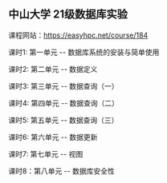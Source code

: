 ## 中山大学 21级数据库实验

课程网站：https://easyhpc.net/course/184

课时1: 第一单元 -- 数据库系统的安装与简单使用

课时2: 第二单元 -- 数据定义

课时3: 第三单元 -- 数据查询（一）

课时4: 第四单元 -- 数据查询（二）

课时5: 第五单元 -- 数据查询（三）

课时6: 第六单元 -- 数据更新

课时7: 第七单元 -- 视图

课时8：第八单元 -- 数据库安全性
